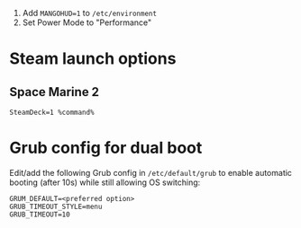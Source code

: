 1. Add `MANGOHUD=1` to `/etc/environment`
2. Set Power Mode to "Performance"

# Steam launch options

## Space Marine 2

```
SteamDeck=1 %command%
```

# Grub config for dual boot

 Edit/add the following Grub config in `/etc/default/grub` to enable automatic booting (after 10s) while still allowing OS switching:
```
GRUM_DEFAULT=<preferred option>
GRUB_TIMEOUT_STYLE=menu
GRUB_TIMEOUT=10
```